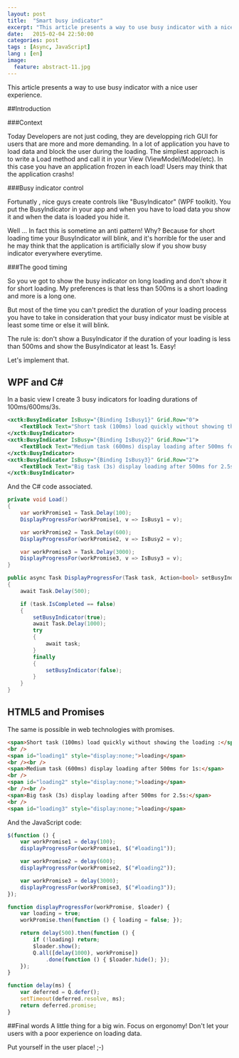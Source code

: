 ```yaml
---
layout: post
title:  "Smart busy indicator"
excerpt: "This article presents a way to use busy indicator with a nice user experience."
date:   2015-02-04 22:50:00
categories: post
tags : [Async, JavaScript]
lang : [en]
image:
  feature: abstract-11.jpg
---
```


This article presents a way to use busy indicator with a nice user experience.

##Introduction

###Context

Today Developers are not just coding, they are developping rich GUI for users that are more and more demanding.
In a lot of application you have to load data and block the user during the loading. The simpliest approach is to write a Load method and call it in your View (ViewModel/Model/etc).
In this case you have an application frozen in each load! Users may think that the application crashs!

###Busy indicator control

Fortunatly , nice guys create controls like "BusyIndicator" (WPF toolkit). You put the BusyIndicator in your app and when you have to load data you show it and when the data is loaded you hide it.

Well ... In fact this is sometime an anti pattern! Why? Because for short loading time your BusyIndicator will blink, and it's horrible for the user and he may think that the application is artificially slow if you show busy indicator everywhere everytime.

###The good timing

So you ve got to show the busy indicator on long loading and don't show it for short loading. My preferences is that less than 500ms is a short loading and more is a long one.

But most of the time you can't predict the duration of your loading process you have to take in consideration that your busy indicator must be visible at least some time or else it will blink.

The rule is: don't show a BusyIndicator if the duration of your loading is less than 500ms and show the BusyIndicator at least 1s. Easy! 

Let's implement that.

<h2>WPF and C#</h2>

In a basic view I create 3 busy indicators for loading durations of 100ms/600ms/3s.

```xml
<xctk:BusyIndicator IsBusy="{Binding IsBusy1}" Grid.Row="0">
    <TextBlock Text="Short task (100ms) load quickly without showing the loading"/>
</xctk:BusyIndicator>
<xctk:BusyIndicator IsBusy="{Binding IsBusy2}" Grid.Row="1">
    <TextBlock Text="Medium task (600ms) display loading after 500ms for 1s"/>
</xctk:BusyIndicator>
<xctk:BusyIndicator IsBusy="{Binding IsBusy3}" Grid.Row="2">
    <TextBlock Text="Big task (3s) display loading after 500ms for 2.5s"/>
</xctk:BusyIndicator>
```

And the C# code associated.

```csharp
private void Load()
{
    var workPromise1 = Task.Delay(100);
    DisplayProgressFor(workPromise1, v => IsBusy1 = v);

    var workPromise2 = Task.Delay(600);
    DisplayProgressFor(workPromise2, v => IsBusy2 = v);

    var workPromise3 = Task.Delay(3000);
    DisplayProgressFor(workPromise3, v => IsBusy3 = v);
}

public async Task DisplayProgressFor(Task task, Action<bool> setBusyIndicator)
{
    await Task.Delay(500);

    if (task.IsCompleted == false)
    {
        setBusyIndicator(true);
        await Task.Delay(1000);
        try
        {
            await task;
        }
        finally
        {
            setBusyIndicator(false);
        }
    }
}
```

## HTML5 and Promises

The same is possible in web technologies with promises.

```html
<span>Short task (100ms) load quickly without showing the loading :</span>
<br />
<span id="loading1" style="display:none;">loading</span>
<br /><br />
<span>Medium task (600ms) display loading after 500ms for 1s:</span>
<br />
<span id="loading2" style="display:none;">loading</span>
<br /><br />
<span>Big task (3s) display loading after 500ms for 2.5s:</span>
<br />
<span id="loading3" style="display:none;">loading</span>
```

And the JavaScript code:

```javascript
$(function () {
    var workPromise1 = delay(100);
    displayProgressFor(workPromise1, $("#loading1"));

    var workPromise2 = delay(600);
    displayProgressFor(workPromise2, $("#loading2"));

    var workPromise3 = delay(3000);
    displayProgressFor(workPromise3, $("#loading3"));
});

function displayProgressFor(workPromise, $loader) {
    var loading = true;
    workPromise.then(function () { loading = false; });

    return delay(500).then(function () {
        if (!loading) return;
        $loader.show();
        Q.all([delay(1000), workPromise])
            .done(function () { $loader.hide(); });
    });
}

function delay(ms) {
    var deferred = Q.defer();
    setTimeout(deferred.resolve, ms);
    return deferred.promise;
}
```

##Final words
A little thing for a big win. Focus on ergonomy! Don't let your users with a poor experience on loading data. 

Put yourself in the user place! ;-)

